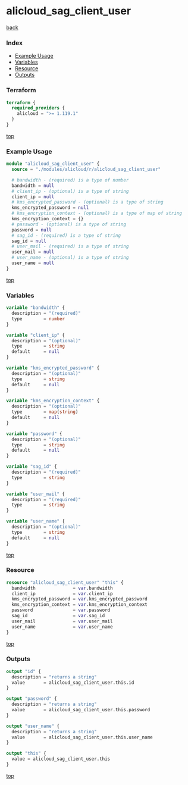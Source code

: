 # alicloud_sag_client_user

[back](../alicloud.md)

### Index

- [Example Usage](#example-usage)
- [Variables](#variables)
- [Resource](#resource)
- [Outputs](#outputs)

### Terraform

```terraform
terraform {
  required_providers {
    alicloud = ">= 1.119.1"
  }
}
```

[top](#index)

### Example Usage

```terraform
module "alicloud_sag_client_user" {
  source = "./modules/alicloud/r/alicloud_sag_client_user"

  # bandwidth - (required) is a type of number
  bandwidth = null
  # client_ip - (optional) is a type of string
  client_ip = null
  # kms_encrypted_password - (optional) is a type of string
  kms_encrypted_password = null
  # kms_encryption_context - (optional) is a type of map of string
  kms_encryption_context = {}
  # password - (optional) is a type of string
  password = null
  # sag_id - (required) is a type of string
  sag_id = null
  # user_mail - (required) is a type of string
  user_mail = null
  # user_name - (optional) is a type of string
  user_name = null
}
```

[top](#index)

### Variables

```terraform
variable "bandwidth" {
  description = "(required)"
  type        = number
}

variable "client_ip" {
  description = "(optional)"
  type        = string
  default     = null
}

variable "kms_encrypted_password" {
  description = "(optional)"
  type        = string
  default     = null
}

variable "kms_encryption_context" {
  description = "(optional)"
  type        = map(string)
  default     = null
}

variable "password" {
  description = "(optional)"
  type        = string
  default     = null
}

variable "sag_id" {
  description = "(required)"
  type        = string
}

variable "user_mail" {
  description = "(required)"
  type        = string
}

variable "user_name" {
  description = "(optional)"
  type        = string
  default     = null
}
```

[top](#index)

### Resource

```terraform
resource "alicloud_sag_client_user" "this" {
  bandwidth              = var.bandwidth
  client_ip              = var.client_ip
  kms_encrypted_password = var.kms_encrypted_password
  kms_encryption_context = var.kms_encryption_context
  password               = var.password
  sag_id                 = var.sag_id
  user_mail              = var.user_mail
  user_name              = var.user_name
}
```

[top](#index)

### Outputs

```terraform
output "id" {
  description = "returns a string"
  value       = alicloud_sag_client_user.this.id
}

output "password" {
  description = "returns a string"
  value       = alicloud_sag_client_user.this.password
}

output "user_name" {
  description = "returns a string"
  value       = alicloud_sag_client_user.this.user_name
}

output "this" {
  value = alicloud_sag_client_user.this
}
```

[top](#index)